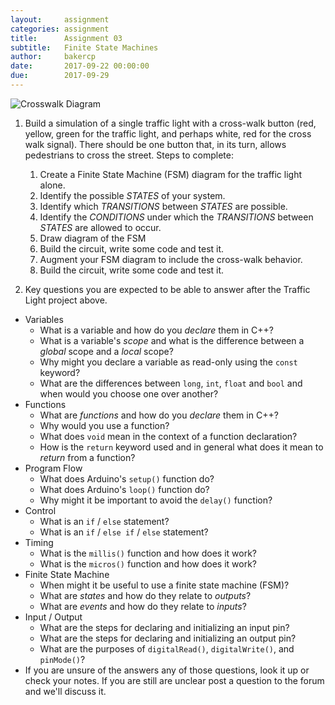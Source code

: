 ```yaml
---
layout:     assignment
categories: assignment
title:      Assignment 03
subtitle:   Finite State Machines
author:     bakercp
date:       2017-09-22 00:00:00
due:        2017-09-29
---
```


![Crosswalk Diagram](/ARTTECH-5010/images/crosswalk_diagram.png)

1. Build a simulation of a single traffic light with a cross-walk button (red, yellow, green for the traffic light, and perhaps white, red for the cross walk signal).  There should be one button that, in its turn, allows pedestrians to cross the street. Steps to complete:
    1. Create a Finite State Machine (FSM) diagram for the traffic light alone.
      1. Identify the possible _STATES_ of your system.
      2. Identify which _TRANSITIONS_ between _STATES_ are possible.
      3. Identify the _CONDITIONS_ under which the _TRANSITIONS_ between _STATES_ are allowed to occur.
      4. Draw diagram of the FSM
    2. Build the circuit, write some code and test it.
    3. Augment your FSM diagram to include the cross-walk behavior.
    4. Build the circuit, write some code and test it.

2. Key questions you are expected to be able to answer after the Traffic Light project above.
  - Variables
      - What is a variable and how do you _declare_ them in C++?
      - What is a variable's _scope_ and what is the difference between a _global_ scope and a _local_ scope?
      - Why might you declare a variable as read-only using the `const` keyword?
      - What are the differences between `long`, `int`, `float` and `bool` and when would you choose one over another?
  - Functions
      - What are _functions_ and how do you _declare_ them in C++?
      - Why would you use a function?
      - What does `void` mean in the context of a function declaration?
      - How is the `return` keyword used and in general what does it mean to _return_ from a function?
  - Program Flow
      - What does Arduino's `setup()` function do?
      - What does Arduino's `loop()` function do?
      - Why might it be important to avoid the `delay()` function?
  - Control
      - What is an `if` / `else` statement?
      - What is an `if` / `else if` / `else` statement?
  - Timing
      - What is the `millis()` function and how does it work?
      - What is the `micros()` function and how does it work?
  - Finite State Machine
      - When might it be useful to use a finite state machine (FSM)?
      - What are _states_ and how do they relate to _outputs_?
      - What are _events_ and how do they relate to _inputs_?
  - Input / Output
      - What are the steps for declaring and initializing an input pin?
      - What are the steps for declaring and initializing an output pin?
      - What are the purposes of `digitalRead()`, `digitalWrite()`, and `pinMode()`?
  - If you are unsure of the answers any of those questions, look it up or check your notes.  If you are still are unclear post a question to the forum and we'll discuss it.
